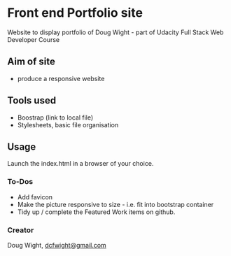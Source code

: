 # Front end Portfolio site
Website to display portfolio of Doug Wight - part of Udacity Full Stack Web Developer Course

## Aim of site
- produce a responsive website

## Tools used
- Boostrap (link to local file)
- Stylesheets, basic file organisation

## Usage
Launch the index.html in a browser of your choice.

### To-Dos
- Add favicon
- Make the picture responsive to size - i.e. fit into bootstrap container
- Tidy up / complete the Featured Work items on github.

### Creator
Doug Wight, dcfwight@gmail.com
